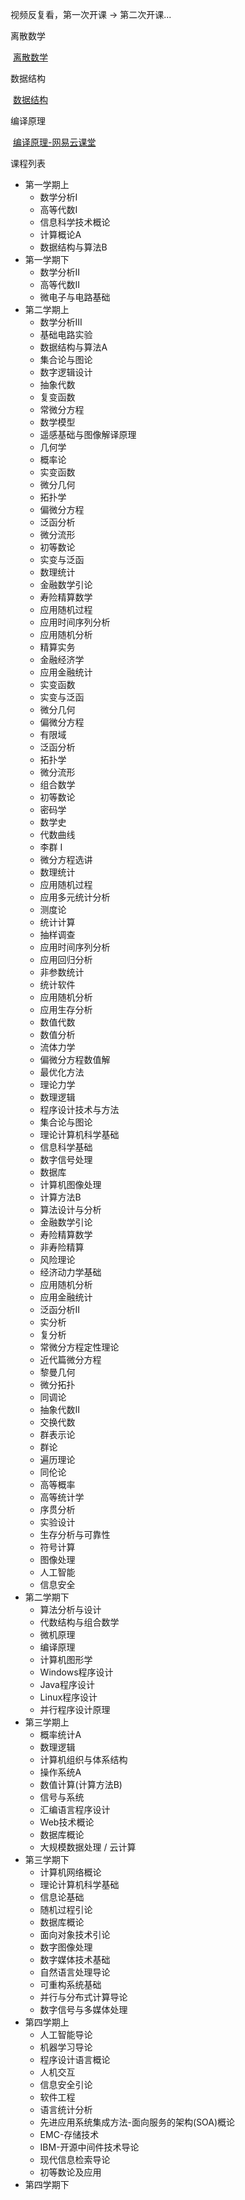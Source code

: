 视频反复看，第一次开课 -> 第二次开课...

离散数学

​	[离散数学](http://mooc.study.163.com/course/1000002018?tid=1000002017#/info)

数据结构

​	[数据结构](http://mooc.study.163.com/course/1000033001?tid=1000044001#/info)

编译原理

​	[编译原理-网易云课堂](http://mooc.study.163.com/course/1000002001?tid=2001355028#/info)





课程列表

- 第一学期上
  - 数学分析I
  - 高等代数I
  - 信息科学技术概论
  - 计算概论A
  - 数据结构与算法B
- 第一学期下
  - 数学分析II
  - 高等代数II
  - 微电子与电路基础
- 第二学期上
  - 数学分析III
  - 基础电路实验
  - 数据结构与算法A
  - 集合论与图论
  - 数字逻辑设计
  - 抽象代数
  - 复变函数
  - 常微分方程
  - 数学模型
  - 遥感基础与图像解译原理
  - 几何学
  - 概率论
  - 实变函数
  - 微分几何
  - 拓扑学
  - 偏微分方程
  - 泛函分析
  - 微分流形
  - 初等数论
  - 实变与泛函
  - 数理统计
  - 金融数学引论
  - 寿险精算数学
  - 应用随机过程
  - 应用时间序列分析
  - 应用随机分析
  - 精算实务
  - 金融经济学
  - 应用金融统计
  - 实变函数
  - 实变与泛函
  - 微分几何
  - 偏微分方程
  - 有限域
  - 泛函分析
  - 拓扑学
  - 微分流形
  - 组合数学
  - 初等数论
  - 密码学
  - 数学史
  - 代数曲线
  - 李群 I
  - 微分方程选讲
  - 数理统计
  - 应用随机过程 
  - 应用多元统计分析
  - 测度论
  - 统计计算
  - 抽样调查
  - 应用时间序列分析
  - 应用回归分析
  - 非参数统计
  - 统计软件
  - 应用随机分析
  - 应用生存分析
  - 数值代数
  - 数值分析
  - 流体力学
  - 偏微分方程数值解
  - 最优化方法
  - 理论力学
  - 数理逻辑
  - 程序设计技术与方法
  - 集合论与图论
  - 理论计算机科学基础
  - 信息科学基础
  - 数字信号处理
  - 数据库
  - 计算机图像处理
  - 计算方法B
  - 算法设计与分析
  - 金融数学引论
  - 寿险精算数学
  - 非寿险精算
  - 风险理论
  - 经济动力学基础
  - 应用随机分析
  - 应用金融统计
  - 泛函分析II
  - 实分析
  - 复分析
  - 常微分方程定性理论
  - 近代篇微分方程
  - 黎曼几何
  - 微分拓扑
  - 同调论
  - 抽象代数II
  - 交换代数
  - 群表示论
  - 群论
  - 遍历理论
  - 同伦论
  - 高等概率
  - 高等统计学
  - 序贯分析
  - 实验设计
  - 生存分析与可靠性
  - 符号计算
  - 图像处理
  - 人工智能
  - 信息安全
- 第二学期下
  - 算法分析与设计
  - 代数结构与组合数学
  - 微机原理
  - 编译原理
  - 计算机图形学
  - Windows程序设计
  - Java程序设计
  - Linux程序设计
  - 并行程序设计原理
- 第三学期上
  - 概率统计A
  - 数理逻辑
  - 计算机组织与体系结构
  - 操作系统A
  - 数值计算(计算方法B)
  - 信号与系统
  - 汇编语言程序设计
  - Web技术概论
  - 数据库概论
  - 大规模数据处理 / 云计算
- 第三学期下
  - 计算机网络概论
  - 理论计算机科学基础
  - 信息论基础
  - 随机过程引论
  - 数据库概论
  - 面向对象技术引论
  - 数字图像处理
  - 数字媒体技术基础
  - 自然语言处理导论
  - 可重构系统基础
  - 并行与分布式计算导论
  - 数字信号与多媒体处理
- 第四学期上
  - 人工智能导论
  - 机器学习导论
  - 程序设计语言概论
  - 人机交互
  - 信息安全引论
  - 软件工程
  - 语言统计分析
  - 先进应用系统集成方法-面向服务的架构(SOA)概论
  - EMC-存储技术
  - IBM-开源中间件技术导论
  - 现代信息检索导论
  - 初等数论及应用
- 第四学期下